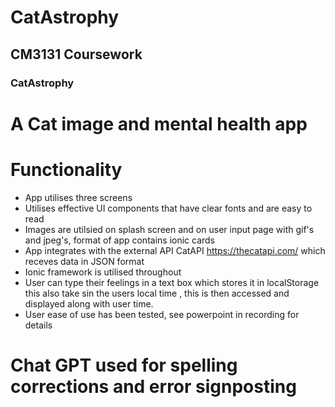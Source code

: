 # CatAstrophy
## CM3131 Coursework   


### CatAstrophy
# A Cat image and mental health app   

# Functionality 

 * App utilises three screens
 * Utilises effective UI components that have clear fonts and are easy to read
 * Images are utilsied on splash screen and on user input page with gif's and jpeg's, format of app contains ionic cards 
 * App integrates with the external API CatAPI https://thecatapi.com/  which receves data in JSON format
 * Ionic framework is utilised throughout
* User can type their feelings in a text box which stores it in localStorage this also take sin the users local time  , this is then accessed and displayed along with user time.
* User ease of use has been tested, see powerpoint in recording for details

# Chat GPT used for spelling corrections and error signposting
